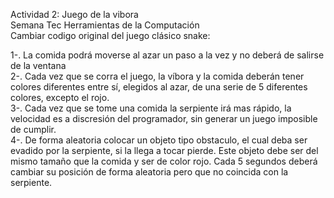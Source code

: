 Actividad 2: Juego de la vibora  
Semana Tec Herramientas de la Computación  
Cambiar codigo original del juego clásico snake:  

1-. La comida podrá moverse al azar un paso a la vez y no deberá de salirse de la ventana  
2-. Cada vez que se corra el juego, la víbora y la comida deberán tener colores diferentes entre sí, elegidos al azar, de una serie de 5 diferentes colores, excepto el rojo.  
3-. Cada vez que se tome una comida la serpiente irá mas rápido, la velocidad es a discresión del programador, sin generar un juego imposible de cumplir.  
4-. De forma aleatoria colocar un objeto tipo obstaculo, el cual deba ser evadido por la serpiente, si la llega a tocar pierde. Este objeto debe ser del mismo tamaño que la comida y ser de color rojo. Cada 5 segundos deberá cambiar su posición de forma aleatoria pero que no coincida con la serpiente.  
